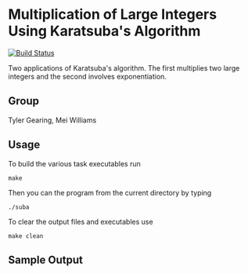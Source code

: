 # Multiplication of Large Integers Using Karatsuba's Algorithm
[![Build Status](https://travis-ci.com/ezquire/Karatsuba.svg?branch=master)](https://travis-ci.com/ezquire/Karatsuba)

Two applications of Karatsuba's algorithm. The first multiplies two large integers and the second involves exponentiation.


Group
-----

Tyler Gearing, Mei Williams


Usage
-----

To build the various task executables run
```
make
```

Then you can the program from the current directory by typing
```
./suba
```

To clear the output files and executables use
```
make clean
```

Sample Output
-----

